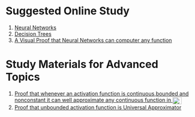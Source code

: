 # Suggested Online Study

1. [Neural Networks](https://youtube.com/playlist?list=PLkDaE6sCZn6Ec-XTbcX1uRg2_u4xOEky0)
2. [Decision Trees](https://www-users.cs.umn.edu/~kumar001/dmbook/ch3_classification.pdf)
3. [A Visual Proof that Neural Networks can computer any function](http://neuralnetworksanddeeplearning.com/chap4.html)
# Study Materials for Advanced Topics

1. [Proof that whenever an activation function is continuous,bounded and nonconstant it can well approximate any continuous function in <img src="http://www.sciweavers.org/tex2img.php?eq=R%5E%7Bk%7D&bc=White&fc=Black&im=jpg&fs=12&ff=arev&edit=0" align="center" border="0" alt="R^{k}" width="24" height="19" />](https://web.njit.edu/~usman/courses/cs675_spring20/hornik-nn-1991.pdf)
1. [Proof that unbounded activation function is Universal Approximator](https://arxiv.org/pdf/1505.03654.pdf)
